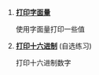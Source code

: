 1. **[打印字面量](https://github.com/inancgumus/learngo/tree/master/translation/chinese/06-变量/01-基本数据类型/练习/01-打印字面量)**

    使用字面量打印一些值

2. **[打印十六进制](https://github.com/inancgumus/learngo/tree/master/translation/chinese/06-变量/01-基本数据类型/练习/02-打印十六进制)** (自选练习)

    打印十六进制数字
